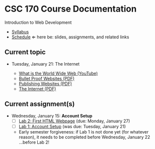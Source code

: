 # CSC 170 Course Documentation
Introduction to Web Development

- [Syllabus](syllabus.md)
- [Schedule](schedule.md)   &lArr; here be: slides, assignments, and related links

## Current topic

- Tuesday, January 21: The Internet

  - [What is the World Wide Web (YouTube)](https://www.youtube.com/watch?v=J8hzJxb0rpc)
  - [Bullet Proof Websites (PDF)](02-the-internet/bullet-proof-websites.pdf)
  - [Publishing Websites (PDF)](02-the-internet/publishing-websites.pdf)
  - [The Internet (PDF)](02-the-internet/the-internet.pdf)

## Current assignment(s)

- Wednesday, January 15: **Account Setup**
  - [ ] [Lab 2: First HTML Webpage](lab02-first-html-webpage/instructions.md) (due: Monday, January 27)
  - [ ]  [Lab 1: Account Setup](lab01-account-setup/instructions.md) (was due: Tuesday, January 21)
    - Early semester forgiveness: if Lab 1 is not done yet (for whatever reason), it needs to be completed before Wednesday, January 22 ...before Lab 2!

